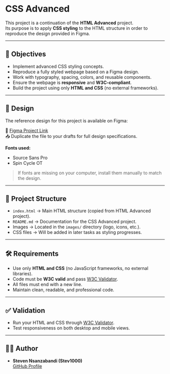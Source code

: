 # CSS Advanced

This project is a continuation of the **HTML Advanced** project.  
Its purpose is to apply **CSS styling** to the HTML structure in order to reproduce the design provided in Figma.

---

## 🎯 Objectives

- Implement advanced CSS styling concepts.
- Reproduce a fully styled webpage based on a Figma design.
- Work with typography, spacing, colors, and reusable components.
- Ensure the webpage is **responsive** and **W3C-compliant**.
- Build the project using only **HTML and CSS** (no external frameworks).

---

## 📐 Design

The reference design for this project is available on Figma:

🔗 [Figma Project Link](https://www.figma.com)  
📥 Duplicate the file to your drafts for full design specifications.

**Fonts used:**

- Source Sans Pro
- Spin Cycle OT

> If fonts are missing on your computer, install them manually to match the design.

---

## 📂 Project Structure

- `index.html` → Main HTML structure (copied from HTML Advanced project).  
- `README.md` → Documentation for the CSS Advanced project.  
- Images → Located in the `images/` directory (logo, icons, etc.).  
- CSS files → Will be added in later tasks as styling progresses.  

---

## 🛠️ Requirements

- Use only **HTML and CSS** (no JavaScript frameworks, no external libraries).
- Code must be **W3C valid** and pass [W3C Validator](https://validator.w3.org/).
- All files must end with a new line.
- Maintain clean, readable, and professional code.

---

## ✅ Validation

- Run your HTML and CSS through [W3C Validator](https://validator.w3.org/).
- Test responsiveness on both desktop and mobile views.

---

## 👨‍💻 Author

- **Steven Nsanzabandi (Stev1000)**  
  [GitHub Profile](https://github.com/Stev1000)
